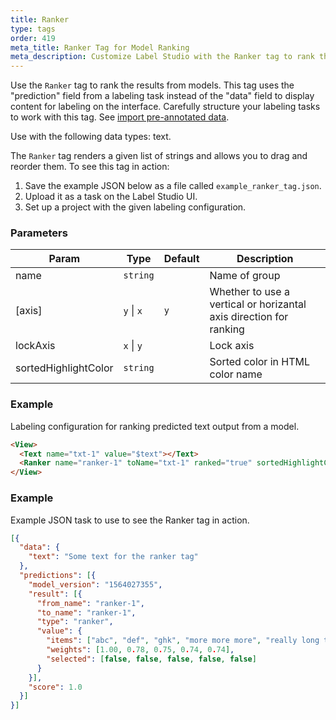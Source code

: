 ```yaml
---
title: Ranker
type: tags
order: 419
meta_title: Ranker Tag for Model Ranking
meta_description: Customize Label Studio with the Ranker tag to rank the predictions from different models to rank model quality in your machine learning and data science projects.
---
```


Use the `Ranker` tag to rank the results from models. This tag uses the "prediction" field from a labeling task instead of the "data" field to display content for labeling on the interface. Carefully structure your labeling tasks to work with this tag. See [import pre-annotated data](../guide/predictions.html).

Use with the following data types: text.

The `Ranker` tag renders a given list of strings and allows you to drag and reorder them.
To see this tag in action:
1. Save the example JSON below as a file called <code>example_ranker_tag.json</code>.
2. Upload it as a task on the Label Studio UI.
3. Set up a project with the given labeling configuration.

### Parameters

| Param | Type | Default | Description |
| --- | --- | --- | --- |
| name | <code>string</code> |  | Name of group |
| [axis] | <code>y</code> \| <code>x</code> | <code>y</code> | Whether to use a vertical or horizantal axis direction for ranking |
| lockAxis | <code>x</code> \| <code>y</code> |  | Lock axis |
| sortedHighlightColor | <code>string</code> |  | Sorted color in HTML color name |

### Example

Labeling configuration for ranking predicted text output from a model.

```html
<View>
  <Text name="txt-1" value="$text"></Text>
  <Ranker name="ranker-1" toName="txt-1" ranked="true" sortedHighlightColor="red"></Ranker>
</View>
```
### Example

Example JSON task to use to see the Ranker tag in action.

```json
[{
  "data": {
    "text": "Some text for the ranker tag"
  },
  "predictions": [{
    "model_version": "1564027355",
    "result": [{
      "from_name": "ranker-1",
      "to_name": "ranker-1",
      "type": "ranker",
      "value": {
        "items": ["abc", "def", "ghk", "more more more", "really long text"],
        "weights": [1.00, 0.78, 0.75, 0.74, 0.74],
        "selected": [false, false, false, false, false]
      }
    }],
    "score": 1.0
  }]
}]
```
